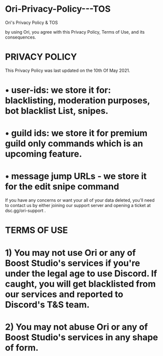 # Ori-Privacy-Policy---TOS
Ori's Privacy Policy &amp; TOS


by using Ori, you agree with this Privacy Policy, Terms of Use, and its consequences.


# PRIVACY POLICY

This Privacy Policy was last updated on the 10th Of May 2021.

# • user-ids: we store it for: blacklisting, moderation purposes, bot blacklist List, snipes.
# • guild ids: we store it for premium guild only commands which is an upcoming feature.
# • message jump URLs - we store it for the edit snipe command
If you have any concerns or want your all of your data deleted, you'll need to contact us by either joining our support server and opening a ticket at dsc.gg/ori-support .


# TERMS OF USE	

# 1) You may not use Ori or any of Boost Studio's services if you're under the legal age to use Discord. If caught, you will get blacklisted from our services and reported to Discord's T&S team.
# 2) You may not abuse Ori or any of Boost Studio's services in any shape of form.

